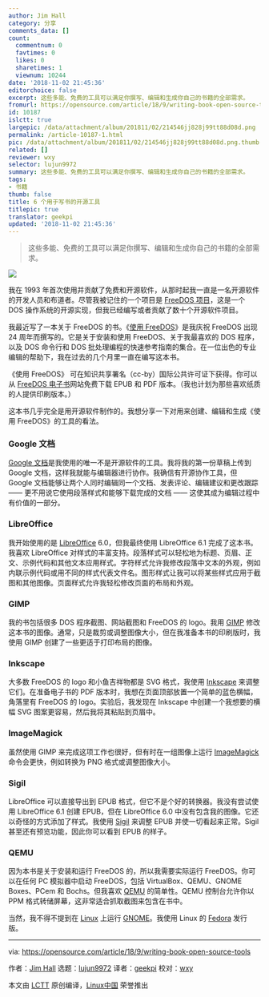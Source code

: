 ```yaml
---
author: Jim Hall
category: 分享
comments_data: []
count:
  commentnum: 0
  favtimes: 0
  likes: 0
  sharetimes: 1
  viewnum: 10244
date: '2018-11-02 21:45:36'
editorchoice: false
excerpt: 这些多能、免费的工具可以满足你撰写、编辑和生成你自己的书籍的全部需求。
fromurl: https://opensource.com/article/18/9/writing-book-open-source-tools
id: 10187
islctt: true
largepic: /data/attachment/album/201811/02/214546jj828j99tt88d08d.png
permalink: /article-10187-1.html
pic: /data/attachment/album/201811/02/214546jj828j99tt88d08d.png.thumb.jpg
related: []
reviewer: wxy
selector: lujun9972
summary: 这些多能、免费的工具可以满足你撰写、编辑和生成你自己的书籍的全部需求。
tags:
- 书籍
thumb: false
title: 6 个用于写书的开源工具
titlepic: true
translator: geekpi
updated: '2018-11-02 21:45:36'
---
```



> 
> 这些多能、免费的工具可以满足你撰写、编辑和生成你自己的书籍的全部需求。
> 
> 
> 


![](/data/attachment/album/201811/02/214546jj828j99tt88d08d.png)


我在 1993 年首次使用并贡献了免费和开源软件，从那时起我一直是一名开源软件的开发人员和布道者。尽管我被记住的一个项目是 [FreeDOS 项目](http://www.freedos.org/)，这是一个 DOS 操作系统的开源实现，但我已经编写或者贡献了数十个开源软件项目。


我最近写了一本关于 FreeDOS 的书。《[使用 FreeDOS](http://www.freedos.org/ebook/)》是我庆祝 FreeDOS 出现 24 周年而撰写的。它是关于安装和使用 FreeDOS、关于我最喜欢的 DOS 程序，以及 DOS 命令行和 DOS 批处理编程的快速参考指南的集合。在一位出色的专业编辑的帮助下，我在过去的几个月里一直在编写这本书。


《使用 FreeDOS》 可在知识共享署名（cc-by）国际公共许可证下获得。你可以从 [FreeDOS 电子书](http://www.freedos.org/ebook/)网站免费下载 EPUB 和 PDF 版本。（我也计划为那些喜欢纸质的人提供印刷版本。）


这本书几乎完全是用开源软件制作的。我想分享一下对用来创建、编辑和生成《使用 FreeDOS》的工具的看法。


### Google 文档


[Google 文档](https://www.google.com/docs/about/)是我使用的唯一不是开源软件的工具。我将我的第一份草稿上传到 Google 文档，这样我就能与编辑器进行协作。我确信有开源协作工具，但 Google 文档能够让两个人同时编辑同一个文档、发表评论、编辑建议和更改跟踪 —— 更不用说它使用段落样式和能够下载完成的文档 —— 这使其成为编辑过程中有价值的一部分。


### LibreOffice


我开始使用的是 [LibreOffice](https://www.libreoffice.org/) 6.0，但我最终使用 LibreOffice 6.1 完成了这本书。我喜欢 LibreOffice 对样式的丰富支持。段落样式可以轻松地为标题、页眉、正文、示例代码和其他文本应用样式。字符样式允许我修改段落中文本的外观，例如内联示例代码或用不同的样式代表文件名。图形样式让我可以将某些样式应用于截图和其他图像。页面样式允许我轻松修改页面的布局和外观。


### GIMP


我的书包括很多 DOS 程序截图、网站截图和 FreeDOS 的 logo。我用 [GIMP](https://www.gimp.org/) 修改这本书的图像。通常，只是裁剪或调整图像大小，但在我准备本书的印刷版时，我使用 GIMP 创建了一些更适于打印布局的图像。


### Inkscape


大多数 FreeDOS 的 logo 和小鱼吉祥物都是 SVG 格式，我使用 [Inkscape](https://inkscape.org/) 来调整它们。在准备电子书的 PDF 版本时，我想在页面顶部放置一个简单的蓝色横幅，角落里有 FreeDOS 的 logo。实验后，我发现在 Inkscape 中创建一个我想要的横幅 SVG 图案更容易，然后我将其粘贴到页眉中。


### ImageMagick


虽然使用 GIMP 来完成这项工作也很好，但有时在一组图像上运行 [ImageMagick](https://www.imagemagick.org/) 命令会更快，例如转换为 PNG 格式或调整图像大小。


### Sigil


LibreOffice 可以直接导出到 EPUB 格式，但它不是个好的转换器。我没有尝试使用 LibreOffice 6.1 创建 EPUB，但在 LibreOffice 6.0 中没有包含我的图像。它还以奇怪的方式添加了样式。我使用 [Sigil](https://sigil-ebook.com/) 来调整 EPUB 并使一切看起来正常。Sigil 甚至还有预览功能，因此你可以看到 EPUB 的样子。


### QEMU


因为本书是关于安装和运行 FreeDOS 的，所以我需要实际运行 FreeDOS。你可以在任何 PC 模拟器中启动 FreeDOS，包括 VirtualBox、QEMU、GNOME Boxes、PCem 和 Bochs。但我喜欢 [QEMU](https://www.qemu.org/) 的简单性。QEMU 控制台允许你以 PPM 格式转储屏幕，这非常适合抓取截图来包含在书中。


当然，我不得不提到在 [Linux](https://www.kernel.org/) 上运行 [GNOME](https://www.gnome.org/)。我使用 Linux 的 [Fedora](https://getfedora.org/) 发行版。




---


via: <https://opensource.com/article/18/9/writing-book-open-source-tools>


作者：[Jim Hall](https://opensource.com/users/jim-hall) 选题：[lujun9972](https://github.com/lujun9972) 译者：[geekpi](https://github.com/geekpi) 校对：[wxy](https://github.com/wxy)


本文由 [LCTT](https://github.com/LCTT/TranslateProject) 原创编译，[Linux中国](https://linux.cn/) 荣誉推出